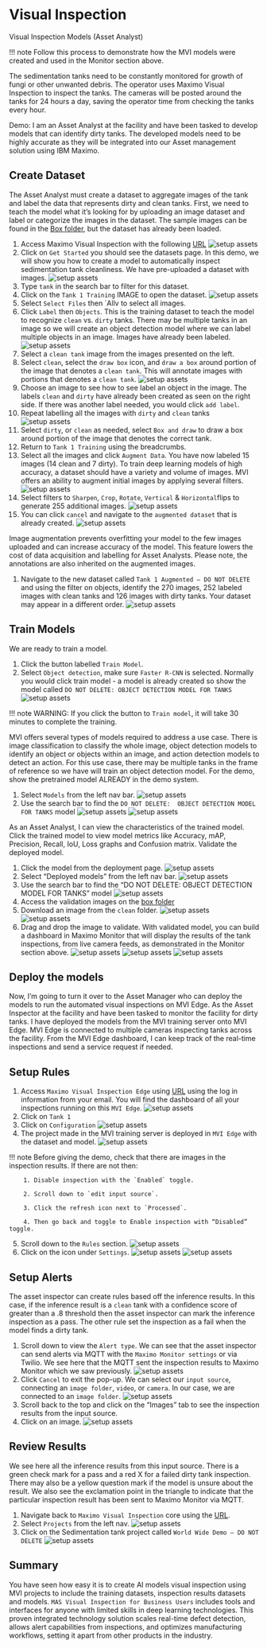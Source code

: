 #  Visual Inspection

Visual Inspection Models (Asset Analyst)

!!! note
    Follow this process to demonstrate how the MVI models were created and used in the Monitor section above.

The sedimentation tanks need to be constantly monitored for growth of fungi or other unwanted debris. The operator uses Maximo Visual Inspection to inspect the tanks. The cameras will be posted around the tanks for 24 hours a day, saving the operator time from checking the tanks every hour.
 
Demo:  I am an Asset Analyst at the facility and have been tasked to develop models that can identify dirty tanks. The developed models need to be highly accurate as they will be integrated into our Asset management solution using IBM Maximo.


## Create Dataset


The Asset Analyst must create a dataset to aggregate images of the tank and label the data that represents dirty and clean tanks. First, we need to teach the model what it’s looking for by uploading an image dataset and label or categorize the images in the dataset.  The sample images can be found in the [Box folder](https://ibm.box.com/s/y5eh9l2t38fkddk856y96zfz0jc3ke0q), but the dataset has already been loaded.<br> 

1. Access Maximo Visual Inspection with the following [URL](https://gtmdemo.visualinspection.mviwwdemo.gtm-pat.com/#/)
![setup assets](../../mas_9.0/img/wwpump_8.11/MVI00016.png)
2. Click on `Get Started` you should see the datasets page. In this demo, we will show you how to create a model to automatically inspect sedimentation tank cleanliness. We have pre-uploaded a dataset with images.
![setup assets](../../mas_9.0/img/wwpump_8.11/MVI00017.png)
3. Type `tank` in the search bar to filter for this dataset.
4. Click on the `Tank 1 Training` IMAGE to open the dataset.
![setup assets](../../mas_9.0/img/wwpump_8.11/MVI0002.png)
5. Select `Select Files` then `Allv to select all images.
6. Click `Label` then `Objects`.  This is the training dataset to teach the model to recognize `clean` vs. `dirty` tanks. There may be multiple tanks in an image so we will create an object detection model where we can label multiple objects in an image.  Images have already been labeled.
![setup assets](../../mas_9.0/img/wwpump_8.11/MVI0003.png)
7. Select a `clean tank` image from the images presented on the left.
8. Select `clean`, select the `draw box` icon, and `draw a box` around portion of the image that denotes a `clean tank`.  This will annotate images with portions that denotes a `clean tank`. 
![setup assets](../../mas_9.0/img/wwpump_8.11/MVI00018.png)
9. Choose an image to see how to see label an object in the image.  The labels `clean` and `dirty` have already been created as seen on the right side. If there was another label needed, you would click `add label`.   
10. Repeat labelling all the images with `dirty` and `clean` tanks
![setup assets](../../mas_9.0/img/wwpump_8.11/MVI0005.png)
11. Select `dirty`, or `clean` as needed, select `Box and draw` to draw a box around portion of the image that denotes the correct tank.
12. Return to `Tank 1 Training` using the breadcrumbs.
13. Select all the images and click `Augment Data`.  You have now labeled 15 images (14 clean and 7 dirty). To train deep learning models of high accuracy, a dataset should have a variety and volume of images.  MVI offers an ability to augment initial images by applying several filters.  
![setup assets](../../mas_9.0/img/wwpump_8.11/MVI0006.png)
14. Select filters to `Sharpen`, `Crop`, `Rotate`, `Vertical` & `Horizontal`flips to generate 255 additional images. 
![setup assets](../../mas_9.0/img/wwpump_8.11/MVI0007.png)
15. You can click `cancel` and navigate to the `augmented dataset` that is already created.
![setup assets](../../mas_9.0/img/wwpump_8.11/MVI00022.png)

Image augmentation prevents overfitting your model to the few images uploaded and can increase accuracy of the model.  This feature lowers the cost of data acquisition and labelling for Asset Analysts. Please note, the annotations are also inherited on the augmented images.

1. Navigate to the new dataset called `Tank 1 Augmented – DO NOT DELETE` and using the filter on objects, identify the 270 images, 252 labeled images with clean tanks and 126 images with dirty tanks.  Your dataset may appear in a different order.
![setup assets](../../mas_9.0/img/wwpump_8.11/MVI0008.png)


## Train Models

We are ready to train a model.
1. Click the button labelled `Train Model`. 
2. Select `Object detection`, make sure `Faster R-CNN` is selected. Normally you would click train model - a model is already created so show the model called `DO NOT DELETE: OBJECT DETECTION MODEL FOR TANKS`
![setup assets](../../mas_9.0/img/wwpump_8.11/MVI0010.png)

!!! note
    WARNING:  If you click the button to `Train model`, it will take 30 minutes to complete the training. 

MVI offers several types of models required to address a use case. There is image classification to classify the whole image, object detection models to identify an object or objects within an image, and action detection models to detect an action. For this use case, there may be multiple tanks in the frame of reference so we have will train an object detection model.  For the demo, show the pretrained model ALREADY in the demo system.

1. Select `Models` from the left nav bar.
![setup assets](../../mas_9.0/img/wwpump_8.11/MVI0011.png)
2. Use the search bar to find the `DO NOT DELETE:  OBJECT DETECTION MODEL FOR TANKS` model
![setup assets](../../mas_9.0/img/wwpump_8.11/MVI0012.png)
![setup assets](../../mas_9.0/img/wwpump_8.11/MVI0013.png)

As an Asset Analyst, I can view the characteristics of the trained model. Click the trained model to view model metrics like Accuracy, mAP, Precision, Recall, IoU, Loss graphs and Confusion matrix.  Validate the deployed model. 

1. Click the model from the deployment page.
![setup assets](../../mas_9.0/img/wwpump_8.11/MVI0030.png)
2. Select “Deployed models” from the left nav bar.
![setup assets](../../mas_9.0/img/wwpump_8.11/MVI0031.png)
3. Use the search bar to find the “DO NOT DELETE:  OBJECT DETECTION MODEL FOR TANKS” model
![setup assets](../../mas_9.0/img/wwpump_8.11/MVI0032.png)
4. Access the validation images on the [box folder](https://ibm.box.com/s/ozscdc8xp6fuh7z2ndxhjunx8fk0aznh)
5. Download an image from the `clean` folder. 
![setup assets](../../mas_9.0/img/wwpump_8.11/MVI0033.png)
![setup assets](../../mas_9.0/img/wwpump_8.11/MVI0034.png)
6. Drag and drop the image to validate. With validated model, you can build a dashboard in Maximo Monitor that will display the results of the tank inspections, from live camera feeds, as demonstrated in the Monitor section above.
![setup assets](../../mas_9.0/img/wwpump_8.11/MVI0035.png)
![setup assets](../../mas_9.0/img/wwpump_8.11/MVI0036.png)
![setup assets](../../mas_9.0/img/wwpump_8.11/MVI0037.png)


## Deploy the models 

Now, I’m going to turn it over to the Asset Manager who can deploy the models to run the automated visual inspections on MVI Edge. As the Asset Inspector at the facility and have been tasked to monitor the facility for dirty tanks. I have deployed the models from the MVI training server onto MVI Edge. MVI Edge is connected to multiple cameras inspecting tanks across the facility. From the MVI Edge dashboard, I can keep track of the real-time inspections and send a service request if needed. 


## Setup Rules 

1. Access `Maximo Visual Inspection Edge` using [URL](https://mvie811v2-visualinspection-edge.mvi-wwdemo-d0ef7f39d9cfcd50dc3b8ae064f7a945-0000.us-south.containers.appdomain.cloud/#/login) using the log in information from your email. You will find the dashboard of all your inspections running on this `MVI Edge`.
![setup assets](../../mas_9.0/img/wwpump_8.11/MVIE001.png)
2. Click on `Tank 1`
3. Click on `Configuration`
![setup assets](../../mas_9.0/img/wwpump_8.11/MVIE0011.png)
4. The project made in the MVI training server is deployed in `MVI Edge` with the dataset and model.
![setup assets](../../mas_9.0/img/wwpump_8.11/MVIE002.png)

!!! note
    Before giving the demo, check that there are images in the inspection results. If there are not then:

        1. Disable inspection with the `Enabled` toggle. 
    
        2. Scroll down to `edit input source`. 
    
        3. Click the refresh icon next to `Processed`. 
    
        4. Then go back and toggle to Enable inspection with “Disabled” toggle.

5. Scroll down to the `Rules` section.
![setup assets](../../mas_9.0/img/wwpump_8.11/MVIE003.png)
6. Click on the icon under `Settings`.
![setup assets](../../mas_9.0/img/wwpump_8.11/MVIE0031.png)
![setup assets](../../mas_9.0/img/wwpump_8.11/MVIE004.png)

## Setup Alerts

The asset inspector can create rules based off the inference results. In this case, if the inference result is a `clean` tank with a confidence score of greater than a .8 threshold then the asset inspector can mark the inference inspection as a pass. The other rule set the inspection as a fail when the model finds a dirty tank. 

1. Scroll down to view the `Alert type`.  We can see that the asset inspector can send alerts via MQTT with the `Maximo Monitor settings` or via Twilio. We see here that the MQTT sent the inspection results to Maximo Monitor which we saw previously.
![setup assets](../../mas_9.0/img/wwpump_8.11/MVIE005.png)
2. Click `Cancel` to exit the pop-up. We can select our `input source`, connecting an `image folder`, `video`, or `camera`.  In our case, we are connected to an `image folder`.
![setup assets](../../mas_9.0/img/wwpump_8.11/MVIE0051.png)
3. Scroll back to the top and click on the “Images” tab to see the inspection results from the input source. 
4. Click on an image.
![setup assets](../../mas_9.0/img/wwpump_8.11/MVIE006.png)

## Review Results
We see here all the inference results from this input source. There is a green check mark for a pass and a red X for a failed dirty tank inspection. There may also be a yellow question mark if the model is unsure about the result. We also see the exclamation point in the triangle to indicate that the particular inspection result has been sent to Maximo Monitor via MQTT.

1. Navigate back to `Maximo Visual Inspection` core using the [URL](https://gtmdemo.visualinspection.mviwwdemo.gtm-pat.com/#/).
2. Select `Projects` from the left nav.
![setup assets](../../mas_9.0/img/wwpump_8.11/MVIE007.png) 
3. Click on the Sedimentation tank project called `World Wide Demo – DO NOT DELETE` 
![setup assets](../../mas_9.0/img/wwpump_8.11/MVIE0071.png) 


## Summary
You have seen how easy it is to create AI models visual inspection using MVI projects to include the training datasets, inspection results datasets and models.  `MAS Visual Inspection for Business Users` includes tools and interfaces for anyone with limited skills in deep learning technologies.  This proven integrated technology solution scales real-time defect detection, allows alert capabilities from inspections, and optimizes manufacturing workflows, setting it apart from other products in the industry.





